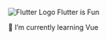 <!--
**AbdulMoeed-140212/AbdulMoeed-140212** is a ✨ _special_ ✨ repository because its `README.md` (this file) appears on your GitHub profile.

Here are some ideas to get you started:

- 🔭 I’m currently working on ...

- 🌱 I’m currently learning ...

- 👯 I’m looking to collaborate on ...

- 🤔 I’m looking for help with ...

- 💬 Ask me about ...

- 📫 How to reach me: ...

- 😄 Pronouns: ...

- ⚡ Fun fact: ...
  -->

  ![Flutter Logo](https://avatars.githubusercontent.com/u/14101776?s=20&v=4) Flutter is Fun

  
  🌱 I’m currently learning Vue

  
